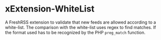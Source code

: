 # xExtension-WhiteList
A FreshRSS extension to validate that new feeds are allowed according to a white-list.
The comparison with the white-list uses regex to find matches. If the format used has
to be recognized by the PHP `preg_match` function.
